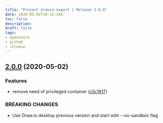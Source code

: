```yaml
---
title: "Project drawio-export | Release 2.0.0"
date: 2020-05-02T18:15:34Z
toc: false
description: 
draft: false
tags:
- opensoure
- github
- release
---
```

## [2.0.0](http://github.com/rlespinasse/drawio-export/compare/1.1.0...2.0.0) (2020-05-02)


### Features

* remove need of privileged container ([c5c1917](http://github.com/rlespinasse/drawio-export/commit/c5c1917b5e1c03cac2dd1d014b273755fb12dd4f))


### BREAKING CHANGES

* Use Draw.io desktop previous version
and start with --no-sandbox flag



